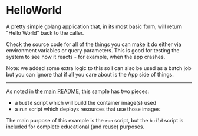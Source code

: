 # HelloWorld

A pretty simple golang application that, in its most basic form, will
return "Hello World" back to the caller.

Check the source code for all of the things you can make it do either via
environment variables or query parameters. This is good for testing the
system to see how it reacts - for example, when the app crashes.

Note: we added some extra logic to this so I can also be used as a batch job
but you can ignore that if all you care about is the App side of things.

- - -

As noted in [the main README](../README.md), this sample has two pieces:

- a `build` script which will build the container image(s) used
- a `run` script which deploys resources that use those images

The main purpose of this example is the `run` script, but the `build`
script is included for complete educational (and reuse) purposes. 
